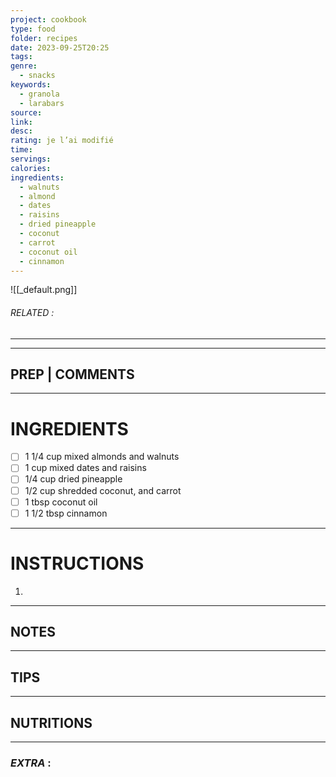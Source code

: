 ```yaml
---
project: cookbook
type: food
folder: recipes
date: 2023-09-25T20:25
tags: 
genre:
  - snacks
keywords:
  - granola
  - larabars
source: 
link: 
desc: 
rating: je l’ai modifié
time: 
servings: 
calories: 
ingredients:
  - walnuts
  - almond
  - dates
  - raisins
  - dried pineapple
  - coconut
  - carrot
  - coconut oil
  - cinnamon
---
```


![[_default.png]]
###### *RELATED* : 
---


---
## PREP | COMMENTS



---
# INGREDIENTS

- [ ] 1 1/4 cup mixed almonds and walnuts
- [ ] 1 cup mixed dates and raisins
- [ ] 1/4 cup dried pineapple 
- [ ] 1/2 cup shredded coconut, and carrot
- [ ] 1 tbsp coconut oil
- [ ] 1 1/2 tbsp cinnamon

---
# INSTRUCTIONS

1. 

---
## NOTES



---
## TIPS



---
## NUTRITIONS



---
### *EXTRA* :



